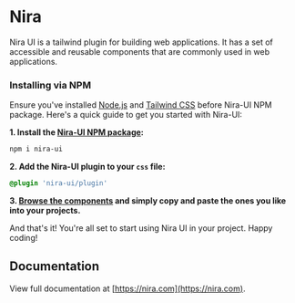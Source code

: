 # Nira

Nira UI is a tailwind plugin for building web applications. It has a set of accessible and reusable components that are commonly used in web applications.


### Installing via NPM

Ensure you've installed [Node.js](https://nodejs.org) and [Tailwind CSS](https://tailwindcss.com) before Nira-UI NPM package. Here's a quick guide to get you started with Nira-UI:

**1. Install the [Nira-UI NPM package](https://www.npmjs.com/package/nira-ui):**

```bash
npm i nira-ui
```
**2. Add the Nira-UI plugin to your `css` file:**

```css
@plugin 'nira-ui/plugin'
```
**3. [Browse the components](https://nira-ui.com/components) and simply copy and paste the ones you like into your projects.**

And that's it! You're all set to start using Nira UI in your project. Happy coding!


## Documentation

View full documentation at [https://nira.com](https://nira.com).
